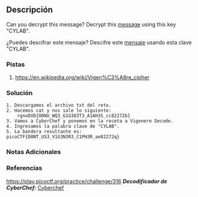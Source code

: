 ## Descripción
Can you decrypt this message? Decrypt this [message](https://artifacts.picoctf.net/c/158/cipher.txt) using this key "CYLAB".

¿Puedes descifrar este mensaje? Descifre este [mensaje](https://artifacts.picoctf.net/c/158/cipher.txt) usando esta clave "CYLAB".
### Pistas
1. https://en.wikipedia.org/wiki/Vigen%C3%A8re_cipher
### Solución
```
1. Descargamos el archivo txt del reto.
2. Hacemos cat y nos sale lo siguiente:
	rgnoDVD{O0NU_WQ3_G1G3O3T3_A1AH3S_cc82272b}
3. Vamos a CyberChef y ponemos en la receta a Vigenere Decode.
4. Ingresamos la palabra clave de "CYLAB".
5. La bandera resultante es: picoCTF{D0NT_US3_V1G3N3R3_C1PH3R_ae82272q}
```
### Notas Adicionales
### Referencias
https://play.picoctf.org/practice/challenge/316
***Decodificador de CyberChef:*** [Cyberchef](https://gchq.github.io/CyberChef/)